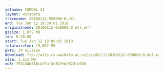 ```yaml
---
setname: ISPDSL II
layout: witsdata
tracename: 20100112-050000-0.dsl
end: Tue Jan 12 18:30:01 2010
originalname: 20100112-050000-0.dsl.erf
gzsize: 1,072 MB
len: 0:30:00
start: Tue Jan 12 18:00:01 2010
totalwirelen: 19,602 MB
pkts: 34 million
download: ftp://wits.cs.waikato.ac.nz/ispdsl/2/20100112-050000-0.dsl.erf.gz
size: 2,612 MB
md5: 79243db010cdf9af3e8b7ebf022cb926
---
```

